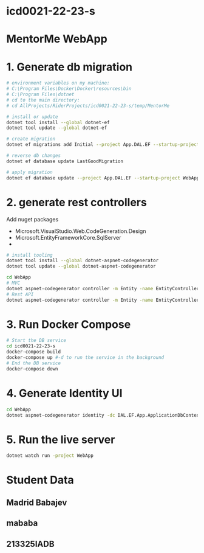 # icd0021-22-23-s

# MentorMe WebApp

# 1. Generate db migration

~~~bash
# environment variables on my machine: 
# C:\Program Files\Docker\Docker\resources\bin  
# C:\Program Files\dotnet 
# cd to the main directory: 
# cd AllProjects/RiderProjects/icd0021-22-23-s/temp/MentorMe

# install or update
dotnet tool install --global dotnet-ef
dotnet tool update --global dotnet-ef

# create migration
dotnet ef migrations add Initial --project App.DAL.EF --startup-project WebApp --context ApplicationDbContext 

# reverse db changes
dotnet ef database update LastGoodMigration

# apply migration
dotnet ef database update --project App.DAL.EF --startup-project WebApp --context ApplicationDbContext 
~~~

# 2. generate rest controllers

Add nuget packages
- Microsoft.VisualStudio.Web.CodeGeneration.Design
- Microsoft.EntityFrameworkCore.SqlServer
-
~~~bash
# install tooling
dotnet tool install --global dotnet-aspnet-codegenerator
dotnet tool update --global dotnet-aspnet-codegenerator

cd WebApp
# MVC
dotnet aspnet-codegenerator controller -m Entity -name EntityController -outDir Controllers -dc ApplicationDbContext  -udl --referenceScriptLibraries -f
# Rest API
dotnet aspnet-codegenerator controller -m Entity -name EntityController -outDir Api -api -dc ApplicationDbContext -udl --referenceScriptLibraries -f
~~~

# 3. Run Docker Compose

~~~bash
# Start the DB service 
cd icd0021-22-23-s
docker-compose build
docker-compose up #-d to run the service in the background
# End the DB service
docker-compose down
~~~

# 4. Generate Identity UI

~~~bash
cd WebApp
dotnet aspnet-codegenerator identity -dc DAL.EF.App.ApplicationDbContext --userClass AppUser -f 
~~~

# 5. Run the live server

~~~bash
dotnet watch run -project WebApp
~~~

# Student Data

## Madrid Babajev

## mababa

## 213325IADB
